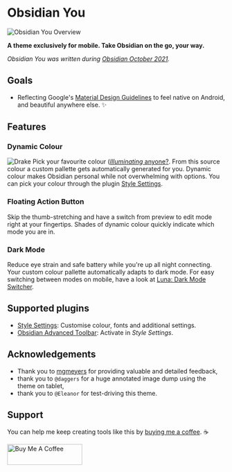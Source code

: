 # Obsidian You
![Obsidian You Overview](https://github.com/selfire1/obsidian-you-theme/blob/main/images/colours.png?raw=true)

**A theme exclusively for mobile. Take Obsidian on the go, your way.**

*Obsidian You was written during [Obsidian October 2021](https://forum.obsidian.md/t/obsidian-october-2021-make-plugins-and-themes-together-and-win-awards/24471).*

## Goals
* Reflecting Google's [Material Design Guidelines](https://m3.material.io/) to feel native on Android, and beautiful anywhere else. ✨ 

## Features
### Dynamic Colour
![Drake](https://i.imgflip.com/5s1qsg.jpg)
Pick your favourite colour ([*Illuminating* anyone?](https://www.pantone.com/color-of-the-year-2021). From this source colour a custom pallette gets automatically generated for you. Dynamic colour makes Obsidian personal while not overwhelming with options. You can pick your colour through the plugin [Style Settings](https://github.com/mgmeyers/obsidian-style-settings).

### Floating Action Button
Skip the thumb-stretching and have a switch from preview to edit mode right at your fingertips. Shades of dynamic colour quickly indicate which mode you are in.

### Dark Mode
Reduce eye strain and safe battery while you're up all night connecting. Your custom colour pallette automatically adapts to dark mode. For easy switching between modes on mobile, have a look at [Luna: Dark Mode Switcher](https://github.com/selfire1/obsidian-luna-dark-mode).

## Supported plugins
* [Style Settings](https://github.com/mgmeyers/obsidian-style-settings): Customise colour, fonts and additional settings.
* [Obsidian Advanced Toolbar](https://github.com/phibr0/obsidian-advanced-toolbar): Activate in *Style Settings*.

## Acknowledgements
* Thank you to [mgmeyers](https://github.com/mgmeyers) for providing valuable and detailed feedback,
* thank you to `@daggers` for a huge annotated image dump using the theme on tablet,
* thank you to `@Eleanor` for test-driving this theme.

## Support
You can help me keep creating tools like this by [buying me a coffee](https://www.buymeacoffee.com/joschua).  ☕️

<a href="https://www.buymeacoffee.com/joschua" target="_blank"><img src="https://cdn.buymeacoffee.com/buttons/v2/default-yellow.png" alt="Buy Me A Coffee" height= "48" width="173"></a>